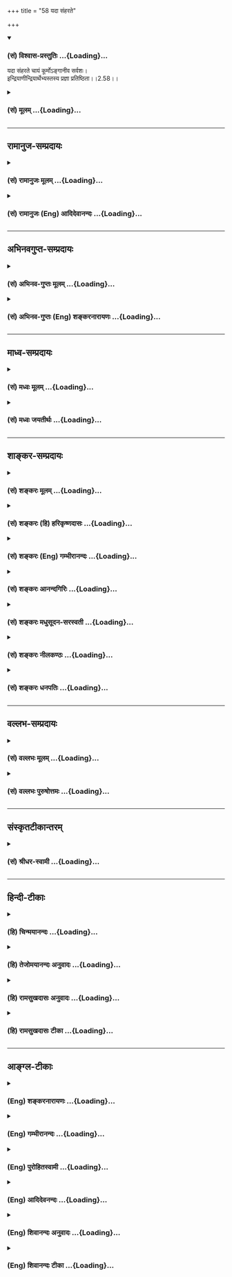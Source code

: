 +++
title = "58 यदा संहरते"

+++
<div class="js_include" newlevelforh1="3" title="(सं) विश्वास-प्रस्तुतिः" unfilled url="/purANam/mahAbhAratam/06-bhIShma-parva/02-bhagavad-gItA-parva/saMskRtam/vishvAsa-prastutiH/02_sAnkhya-yogaH_sarva-/58_yadA_saMharate.md">
<details open><summary><h3>(सं) विश्वास-प्रस्तुतिः ...{Loading}...</h3></summary>

यदा संहरते चायं कूर्मोऽङ्गानीव सर्वशः।  
इन्द्रियाणीन्द्रियार्थेभ्यस्तस्य प्रज्ञा प्रतिष्ठिता।।2.58।।
</details>
</div>
<div class="js_include collapsed" newlevelforh1="3" title="(सं) मूलम्" unfilled url="/purANam/mahAbhAratam/06-bhIShma-parva/02-bhagavad-gItA-parva/saMskRtam/mUlam/02_sAnkhya-yogaH_sarva-/58_yadA_saMharate.md">
<details><summary><h3>(सं) मूलम् ...{Loading}...</h3></summary>

यदा संहरते चायं कूर्मोऽङ्गानीव सर्वशः।  
इन्द्रियाणीन्द्रियार्थेभ्यस्तस्य प्रज्ञा प्रतिष्ठिता।।2.58।।
</details>
</div>


_________________
## रामानुज-सम्प्रदायः
<div class="js_include collapsed" newlevelforh1="3" title="(सं) रामानुजः मूलम्" unfilled url="/purANam/mahAbhAratam/06-bhIShma-parva/02-bhagavad-gItA-parva/saMskRtam/rAmAnujaH/mUlam/02_sAnkhya-yogaH_sarva-/58_yadA_saMharate.md">
<details><summary><h3>(सं) रामानुजः मूलम् ...{Loading}...</h3></summary>

।।2.58।।**यदा इन्द्रियाणि** इन्द्रियार्थान् स्प्रष्टुम् उद्युक्तानि
तदा एव कूर्मः **अङ्गानि इव इन्द्रियार्थेभ्यः सर्वशः** प्रतिसंहृत्य मन
आत्मनि एव स्थापयति सोऽपि स्थितप्रज्ञः।  
एवं चतुर्विधा ज्ञाननिष्ठा पूर्वपूर्वोत्तरोत्तरनिष्पाद्या इति
प्रतिपादितम्। इदानीं ज्ञाननिष्ठाया दुष्प्रापतां तत्प्राप्त्युपायं च आह  

</details>
</div>
<div class="js_include collapsed" newlevelforh1="3" title="(सं) रामानुजः (Eng) आदिदेवानन्दः" unfilled url="/purANam/mahAbhAratam/06-bhIShma-parva/02-bhagavad-gItA-parva/saMskRtam/rAmAnujaH/english/AdidevAnandaH/02_sAnkhya-yogaH_sarva-/58_yadA_saMharate.md">
<details><summary><h3>(सं) रामानुजः (Eng) आदिदेवानन्दः ...{Loading}...</h3></summary>

2.58 When one is able to draw the senses away from the sense-objects on
every side when the senses try to contact the sense-objects, just as a
tortoise draws in its limbs, and is capable of fixing his mind on the
self - he too is of firm wisdom. Thus there are four stages of devotion
to knowledge, each stage being perfected through the succeeding stage.
Now Sri Krsna speaks of the difficulty of the attainment of firm
devotion to knowledge and the means of that attainment.

</details>
</div>


_________________
## अभिनवगुप्त-सम्प्रदायः
<div class="js_include collapsed" newlevelforh1="3" title="(सं) अभिनव-गुप्तः मूलम्" unfilled url="/purANam/mahAbhAratam/06-bhIShma-parva/02-bhagavad-gItA-parva/saMskRtam/abhinava-guptaH/mUlam/02_sAnkhya-yogaH_sarva-/58_yadA_saMharate.md">
<details><summary><h3>(सं) अभिनव-गुप्तः मूलम् ...{Loading}...</h3></summary>

।।2.60।। यदा संहरते इति। न चास्य पाचकवद्योगरूढत्वम्। यदा यदा
किलायमिन्द्रियाणि संहरते आत्मन्येव कूर्म इवाङ्गानि क्रोडीकरोति विषयेभ्यः
विषयान्निवार्य +++(S विषयेभ्यः विषयार्थस्यैव विषयान्निवार्य)+++ तदा तदा
स्थिरप्रज्ञः। यद्वा इन्द्रियार्थेभ्यः प्रभृति इन्द्रियाणि आत्मनि संहरते
विषयेन्द्रियात्मकं +++(K न्द्रियादिकम्)+++ सर्वम् +++(N आसन्नं instead सर्वम्)+++
आत्मसात्कुरुते।  

</details>
</div>
<div class="js_include collapsed" newlevelforh1="3" title="(सं) अभिनव-गुप्तः (Eng) शङ्करनारायणः" unfilled url="/purANam/mahAbhAratam/06-bhIShma-parva/02-bhagavad-gItA-parva/saMskRtam/abhinava-guptaH/english/shankaranArAyaNaH/02_sAnkhya-yogaH_sarva-/58_yadA_saMharate.md">
<details><summary><h3>(सं) अभिनव-गुप्तः (Eng) शङ्करनारायणः ...{Loading}...</h3></summary>

2.58 Yada samharate etc. the nomenclature is not an expression having a
composite of both the forces of etymological and traditional meanings,
like the word pankaja 'a lotus'. But it has only the etymological force
like the word pacaka 'a cook'. Whenever he (the sage) withdraws just in
his own self-just as a tortoise keeps its limbs in its bossom-from the
sense-objects i.e., warding off from the sense-objects, then and then
\[only\] he is man-of-stabilized-intellect. Or \[the passage may mean
:\] Whenever he withdraws, within his own Self, \[all\], beginning from
the sense-objects upto sense-organs i.e., when he approprites in his own
Self all in the form of sense-objects and sense-organs. But, how is it
that the nomenclature 'a man-of-stabilized-intellect' does not hold good
in the case of an ascetic ; It is answered-

</details>
</div>


_________________
## माध्व-सम्प्रदायः
<div class="js_include collapsed" newlevelforh1="3" title="(सं) मध्वः मूलम्" unfilled url="/purANam/mahAbhAratam/06-bhIShma-parva/02-bhagavad-gItA-parva/saMskRtam/madhvaH/mUlam/02_sAnkhya-yogaH_sarva-/58_yadA_saMharate.md">
<details><summary><h3>(सं) मध्वः मूलम् ...{Loading}...</h3></summary>

।।2.57 2.58।। सर्वत्रानभिस्नेहत्वाच्छुभाशुभं प्राप्य नाभिनन्दति न
द्वेष्टि।  

</details>
</div>
<div class="js_include collapsed" newlevelforh1="3" title="(सं) मध्वः जयतीर्थः" unfilled url="/purANam/mahAbhAratam/06-bhIShma-parva/02-bhagavad-gItA-parva/saMskRtam/madhvaH/jayatIrthaH/02_sAnkhya-yogaH_sarva-/58_yadA_saMharate.md">
<details><summary><h3>(सं) मध्वः जयतीर्थः ...{Loading}...</h3></summary>

।।2.58।।**यदा संहरत** इति।  

</details>
</div>


_________________
## शाङ्कर-सम्प्रदायः
<div class="js_include collapsed" newlevelforh1="3" title="(सं) शङ्करः मूलम्" unfilled url="/purANam/mahAbhAratam/06-bhIShma-parva/02-bhagavad-gItA-parva/saMskRtam/shankaraH/mUlam/02_sAnkhya-yogaH_sarva-/58_yadA_saMharate.md">
<details><summary><h3>(सं) शङ्करः मूलम् ...{Loading}...</h3></summary>

।।2.58।।  
  
**यदा संहरते** सम्यगुपसंहरते **च अयं** ज्ञाननिष्ठायां प्रवृत्तो यतिः
**कूर्मः अङ्गानि** इव यथा कूर्मः भयात् स्वान्यङ्गानि उपसंहरति
**सर्वशः** सर्वतः एवं ज्ञाननिष्ठः **इन्द्रियाणि इन्द्रियार्थेभ्यः**
सर्वविषयेभ्यः उपसंहरते। **तस्य प्रज्ञा प्रतिष्ठिता** इत्युक्तार्थं
वाक्यम्।।  
तत्र विषयाननाहरतः आतुरस्यापि इन्द्रियाणि कूर्माङ्गानीव संह्रियन्ते न तु
तद्विषयो रागः स कथं संह्रियते इति उच्यते  
  

</details>
</div>
<div class="js_include collapsed" newlevelforh1="3" title="(सं) शङ्करः (हि) हरिकृष्णदासः" unfilled url="/purANam/mahAbhAratam/06-bhIShma-parva/02-bhagavad-gItA-parva/saMskRtam/shankaraH/hindI/harikRShNadAsaH/02_sAnkhya-yogaH_sarva-/58_yadA_saMharate.md">
<details><summary><h3>(सं) शङ्करः (हि) हरिकृष्णदासः ...{Loading}...</h3></summary>

।।2.58।। तथा  
  
जब यह ज्ञाननिष्ठामें स्थित हुआ संन्यासी कछुएके अङ्गोंकी भाँति अर्थात्
जैसे कछुआ भयके कारण सब ओरसे अपने अङ्गोंको संकुचित कर लेता है उसी तरह
सम्पूर्ण विषयोंसे सब ओरसे इन्द्रियोंको खींच लेता है भलीभाँति रोक लेता है
तब उसकी बुद्धि प्रतिष्ठित होती है। इस वाक्यका अर्थ पहले कहा हुआ है।  

</details>
</div>
<div class="js_include collapsed" newlevelforh1="3" title="(सं) शङ्करः (Eng) गम्भीरानन्दः" unfilled url="/purANam/mahAbhAratam/06-bhIShma-parva/02-bhagavad-gItA-parva/saMskRtam/shankaraH/english/gambhIrAnandaH/02_sAnkhya-yogaH_sarva-/58_yadA_saMharate.md">
<details><summary><h3>(सं) शङ्करः (Eng) गम्भीरानन्दः ...{Loading}...</h3></summary>

2.58 And besides, yada, when; ayam, this one, the sannyasin practising
steadfastness in Knowledge; samharate, fully withdraws; \['Fully'
suggests absolute firmness in withdrawal, and 'withdraws' suggests full
control over the organs\] indriyani, the senses; indriya-arthhyah, from
all the objects of the senses; iva, as; kurmah, a tortoise; sarvasah,
wholly (withdraws); angani, its limbs, from all sides out of fear; when
the man engaged in steadfastness to Knowledge withdraws thus, then
tasya, his; prajna, wisdom; pratisthita, remains established (the
meaning of this portion has already been explained). As to that, \[That
is , so far as the phenomenal world is concerned.\] the organs of a sick
person, too, cease to be active when the refrains from sense-objects;
they get fully withdrawn like the limbs of a tortoise. but not so the
hankering for those objects. How that (hankering) gets completely
withdrawn is being stated:

</details>
</div>
<div class="js_include collapsed" newlevelforh1="3" title="(सं) शङ्करः आनन्दगिरिः" unfilled url="/purANam/mahAbhAratam/06-bhIShma-parva/02-bhagavad-gItA-parva/saMskRtam/shankaraH/AnandagiriH/02_sAnkhya-yogaH_sarva-/58_yadA_saMharate.md">
<details><summary><h3>(सं) शङ्करः आनन्दगिरिः ...{Loading}...</h3></summary>

।।2.58।। जिज्ञासोरेव कर्तव्यान्तरं सूचयति **किञ्चेति।** इन्द्रियाणां
विषयेभ्यो वैमुख्यस्य प्रज्ञास्थैर्ये कारणत्वादादौ जिज्ञासुना
तदनुष्ठेयमित्याह **यदेति।** मुमुक्षुणा मोक्षहेतुं प्रज्ञां
प्रार्थयमानेन सर्वेभ्यो विषयेभ्यः सर्वाणीन्द्रियाणि विमुखानि
कर्तव्यानीति श्लोकव्याख्यानेन कथयति **यदेत्यादिना।** उपसंहारः
स्ववशत्वापादनं तस्य च सम्यक्त्वमतिदृढत्वम्। अयमिति
प्रकृतस्थितप्रज्ञग्रहणं व्यावर्तयति **ज्ञाननिष्ठायामिति।**
इन्द्रियोपसंहारस्य प्रलयरूपत्वं व्यावर्त्य संकोचात्मकत्वं दृष्टान्तेन
दर्शयति **कूर्म इति।** दृष्टान्तं व्याकरोति **यथेति।**
दार्ष्टान्तिके योजयन्ज्ञाननिष्ठापदं तत्र प्रवर्तयति **एवमिति।**
इन्द्रियाणां विषयेभ्यो वैमुख्यकरणं प्रज्ञास्थैर्यहेतुरित्युक्तमुपसंहरति
**तस्येति।  
**

</details>
</div>
<div class="js_include collapsed" newlevelforh1="3" title="(सं) शङ्करः मधुसूदन-सरस्वती" unfilled url="/purANam/mahAbhAratam/06-bhIShma-parva/02-bhagavad-gItA-parva/saMskRtam/shankaraH/madhusUdana-sarasvatI/02_sAnkhya-yogaH_sarva-/58_yadA_saMharate.md">
<details><summary><h3>(सं) शङ्करः मधुसूदन-सरस्वती ...{Loading}...</h3></summary>

।।2.58।। इदानीं किमासीतेति प्रश्नस्योत्तरं वक्तुमारभते भगवान् षड्भिः
श्लोकैः तत्र च प्रारब्धकर्मवशाद्व्युत्थानेन  
  
विक्षिप्तानीन्द्रियाणि पुनरुपसंहृत्य समाध्यर्थमेव
स्थितप्रज्ञस्योपवेशनमिति दर्शयितुमाह अहं व्युत्थितः सर्वशः
सर्वाणीन्द्रियाणि इन्द्रियार्थेभ्यः शब्दादिंभ्यः सर्वेभ्यः। च पुनरर्थे।
यदा संहरते पुनरुपसंहरति संकोचयति। तत्र दृष्टान्तः कूर्मोऽङ्गानीव तदा
तस्य प्रज्ञा प्रतिष्ठितेति स्पष्टम्। पूर्वश्लोकाभ्यां व्युत्थानदशायामपि
सकलताभसवृत्त्यभाव उक्तः अधुना तु पुनः समाध्यवस्थायां सकलवृत्त्यभाव इति
विशेषः।  

</details>
</div>
<div class="js_include collapsed" newlevelforh1="3" title="(सं) शङ्करः नीलकण्ठः" unfilled url="/purANam/mahAbhAratam/06-bhIShma-parva/02-bhagavad-gItA-parva/saMskRtam/shankaraH/nIlakaNThaH/02_sAnkhya-yogaH_sarva-/58_yadA_saMharate.md">
<details><summary><h3>(सं) शङ्करः नीलकण्ठः ...{Loading}...</h3></summary>

।।2.58।। किमासीतेत्यस्योत्तरमाह **यदेति।** इन्द्रियार्थेभ्यः
शब्दादिविषयेभ्यः प्रारब्धकर्मवशेन व्युत्थितोऽपि योगी
द्वैतदर्शनादुद्विग्नः सन् निरोधसंस्कारप्राबल्यात्प्रीत्या
समाधिमनुतिष्ठन्नेवास्ते इत्यर्थः। शेषं स्पष्टम्।  

</details>
</div>
<div class="js_include collapsed" newlevelforh1="3" title="(सं) शङ्करः धनपतिः" unfilled url="/purANam/mahAbhAratam/06-bhIShma-parva/02-bhagavad-gItA-parva/saMskRtam/shankaraH/dhanapatiH/02_sAnkhya-yogaH_sarva-/58_yadA_saMharate.md">
<details><summary><h3>(सं) शङ्करः धनपतिः ...{Loading}...</h3></summary>

।।2.58।। विचारादिनेन्द्रियनिग्रहार्थं स्थितप्रज्ञस्योपवेशनमिति
तृतीयप्रश्नस्योत्तरं वक्तुं जितेन्द्रियत्वम्। तस्य लक्षणमाह **यदेति।**
यथा कूर्मः कमठो भयादङ्गन्युपसंहरति तथा यदा ज्ञाननिष्ठो यतिः
शब्दादिविषयेभ्यः इन्द्रियाण्युपसंहरति तदा तस्य प्रज्ञा प्रतिष्ठिता।  

</details>
</div>


_________________
## वल्लभ-सम्प्रदायः
<div class="js_include collapsed" newlevelforh1="3" title="(सं) वल्लभः मूलम्" unfilled url="/purANam/mahAbhAratam/06-bhIShma-parva/02-bhagavad-gItA-parva/saMskRtam/vallabhaH/mUlam/02_sAnkhya-yogaH_sarva-/58_yadA_saMharate.md">
<details><summary><h3>(सं) वल्लभः मूलम् ...{Loading}...</h3></summary>

।।2.58।। किमासीत इत्यस्योत्तरमाह चतुर्भिः। यदेति विषयेभ्य इन्द्रियाणि
संहरते प्रत्याहृत्यास्ते। अनायासेनैकत्र संहारे दृष्टान्तः अङ्गानि
करचरणादिनि यथा स्वभावतः कूर्मः संहरते तद्वत्।  

</details>
</div>
<div class="js_include collapsed" newlevelforh1="3" title="(सं) वल्लभः पुरुषोत्तमः" unfilled url="/purANam/mahAbhAratam/06-bhIShma-parva/02-bhagavad-gItA-parva/saMskRtam/vallabhaH/puruShottamaH/02_sAnkhya-yogaH_sarva-/58_yadA_saMharate.md">
<details><summary><h3>(सं) वल्लभः पुरुषोत्तमः ...{Loading}...</h3></summary>

  
  
।।2.58।। कथं तिष्ठेत् इत्यत्रोत्तरमाह यदा संहरत इति। यदा अयं सर्वशः
सर्वत्र इन्द्रियार्थेभ्य इन्द्रियभोग्येभ्य इन्द्रियाणि संहरते तस्य
प्रज्ञा प्रतिष्ठिता भवतीत्यर्थः। अत्र दृष्टान्तमाह कूर्मोऽङ्गानीवेति।
यथा कूर्मः करचरणाद्यङ्गानि स्वभावादपकर्षति। कूर्मदृष्टान्तेन
भोग्यदर्शनात् स्वत एवेन्द्रियनिवृत्तिः स्वभावतः स्यात् तथा संहरणं
कर्त्तव्यं नित्यमिन्द्रियनियमं कु**र्वं৷৷৷৷৷৷৷৷**स्तिष्ठेदित्यर्थः।  
  
  
  

</details>
</div>


_________________
## संस्कृतटीकान्तरम्
<div class="js_include collapsed" newlevelforh1="3" title="(सं) श्रीधर-स्वामी" unfilled url="/purANam/mahAbhAratam/06-bhIShma-parva/02-bhagavad-gItA-parva/saMskRtam/shrIdhara-svAmI/02_sAnkhya-yogaH_sarva-/58_yadA_saMharate.md">
<details><summary><h3>(सं) श्रीधर-स्वामी ...{Loading}...</h3></summary>

।।2.58।। किंच **यदेति।** यदा चायं योगी इन्द्रियार्थेभ्यः
सकाशादिन्द्रियाणि संहरते प्रत्याहरति। अनायासेन संहारे दृष्टान्तः।
अङ्गानि करचरणादीनि कूर्मो यथा स्वभावेनैवाकर्षति तद्वत्।  

</details>
</div>


_________________
## हिन्दी-टीकाः
<div class="js_include collapsed" newlevelforh1="3" title="(हि) चिन्मयानन्दः" unfilled url="/purANam/mahAbhAratam/06-bhIShma-parva/02-bhagavad-gItA-parva/hindI/chinmayAnandaH/02_sAnkhya-yogaH_sarva-/58_yadA_saMharate.md">
<details><summary><h3>(हि) चिन्मयानन्दः ...{Loading}...</h3></summary>

।।2.58।। ज्ञानी पुरुष के आत्मानन्द समत्व और अनासक्त भाव का वर्णन करने के
पश्चात् इस श्लोक में इन्द्रियों पर उसके पूर्ण संयम का वर्णन किया गया है।
अत्यन्त उपयुक्त उपमा के द्वारा उसके लक्षण को यहाँ स्पष्ट किया गया है।
जैसे कछुवा किसी प्रकार के संकट का आभास पाकर अपने अंगों को समेट कर स्वयं
को सुरक्षित कर लेता है वैसे ही ज्ञानी पुरुष में यह क्षमता होती है कि वह
अपनी इच्छा से इन्द्रियों को विषयों से परावृत्त तथा उनमें प्रवृत्त भी कर
सकता है।  
वेदान्त के प्रत्यक्ष ज्ञान की प्रक्रिया के अनुसार अन्तकरण की चैतन्य
युक्त वृत्ति इन्द्रियों के माध्यम से बाह्य देश स्थित विषय का आकार ग्रहण
करती हैं और तब उस विषय का प्रत्यक्ष ज्ञान होता है। इस प्रक्रिया को
कठोपनिषद् में इस प्रकार कहा गया है कि मानों चैतन्य का प्रकाश मस्तकस्थ
सात छिद्रों (दो नेत्र दो कान दो नासिका छिद्र और मुख) के द्वारा बाहर किरण
रूप में निकलकर वस्तुओं को प्रकाशित करता है। इस प्रकार एक विशेष इन्द्रिय
द्वारा एक विशिष्ट वस्तु प्रकाशित होती है जैसे आँख से रूप रंग और कान से
शब्द। भौतिक जगत् में हम विद्युत का उदाहरण ले सकते हैं जो सामान्य बल्ब
में प्रकाश के रूप में व्यक्त होकर वस्तुओं को प्रकाशित करती है और वही
विद्युत क्षकिरण नलिका से गुजर कर स्थूल शरीर को भेदकर आंतरिक अंगों को भी
प्रकाशित कर सकती है जो सामान्यत प्रत्यक्ष नहीं होते।  
इस प्रकार प्रत्येक व्यक्ति पाँच ज्ञानेन्द्रियों के माध्यम से सम्पूर्ण
बाह्य जगत् का ज्ञान प्राप्त करता है। इन्द्रियों द्वारा निरन्तर प्राप्त
होने वाली विषय संवेदनाओं के कारण मन में अनेक विक्षेप उठते रहते हैं।
नेत्रों के अभाव में रूप से उत्पन्न विक्षेप नहीं होते और बधिर पुरुष को
अपनी आलोचना सुनाई नहीं पड़ती जिससे कि उस के मन में क्षोभ हो यही बात अन्य
इन्द्रियों के सम्बन्ध में भी है। भगवान् कहते हैं कि ज्ञानी पुरुष में यह
क्षमता होती है कि वह स्वेचछा से इन्द्रियों को विषयों से परावृत्त कर सकता
है।  
इन्द्रिय संयम की इस क्षमता को योगशास्त्र में प्रत्याहार कहते हैं जिसे
योगी प्राणायाम की सहायता से प्राप्त करता है। ईश्वर की रूप माधुरी में
प्रीति होने के कारण भक्त के मन में विषयजन्य विक्षेपों का अभाव स्वाभाविक
रूप से ही होता है वेदान्त में इसे उपरति कहते हैं जिसे जिज्ञासु साधक अपने
विवेक के बल पर विषयों की परिच्छिन्नता और व्यर्थता एवं आत्मा के
आनन्दस्वरूप को समझकर प्राप्त करता है।  
  
रोग अथवा किसी अन्य कारण से विषयोपभोग न करने वाले पुरुष से विषय तो दूर हो
जाते हैं परन्तु उनका स्वाद नहीं। इस स्वाद की भी निवृत्ति किस प्रकार हो
सकती है सुनो  

</details>
</div>
<div class="js_include collapsed" newlevelforh1="3" title="(हि) तेजोमयानन्दः अनुवादः" unfilled url="/purANam/mahAbhAratam/06-bhIShma-parva/02-bhagavad-gItA-parva/hindI/tejomayAnandaH/anuvAdaH/02_sAnkhya-yogaH_sarva-/58_yadA_saMharate.md">
<details><summary><h3>(हि) तेजोमयानन्दः अनुवादः ...{Loading}...</h3></summary>

।।2.58।। कछुवा अपने अंगों को जैसे समेट लेता है वैसे ही यह पुरुष जब सब ओर
से अपनी इन्द्रियों को इन्द्रियों के विषयों से परावृत्त कर लेता है; तब
उसकी बुद्धि स्थिर होती है।।  
  

</details>
</div>
<div class="js_include collapsed" newlevelforh1="3" title="(हि) रामसुखदासः अनुवादः" unfilled url="/purANam/mahAbhAratam/06-bhIShma-parva/02-bhagavad-gItA-parva/hindI/rAmasukhadAsaH/anuvAdaH/02_sAnkhya-yogaH_sarva-/58_yadA_saMharate.md">
<details><summary><h3>(हि) रामसुखदासः अनुवादः ...{Loading}...</h3></summary>

।।2.58।। जिस तरह कछुआ अपने अङ्गोंको सब ओरसे समेट लेता है, ऐसे ही जिस
कालमें यह कर्मयोगी इन्द्रियोंके विषयोंसे इन्द्रियोंको सब प्रकारसे समेट
लेता (हटा लेता) है, तब उसकी बुद्धि प्रतिष्ठित हो जाती है।

</details>
</div>
<div class="js_include collapsed" newlevelforh1="3" title="(हि) रामसुखदासः टीका" unfilled url="/purANam/mahAbhAratam/06-bhIShma-parva/02-bhagavad-gItA-parva/hindI/rAmasukhadAsaH/TIkA/02_sAnkhya-yogaH_sarva-/58_yadA_saMharate.md">
<details><summary><h3>(हि) रामसुखदासः टीका ...{Loading}...</h3></summary>

2.58।।***व्याख्या--*'यदा संहरते ৷৷. प्रज्ञा प्रतिष्ठिता'--** यहाँ
कछुएका दृष्टान्त देनेका तात्पर्य है कि जैसे कछुआ चलता है तो उसके छः अङ्ग
दीखते हैं--चार पैर, एक पूँछ और एक मस्तक। परन्तु जब वह अपने अङ्गोंको छिपा
लेता है, तब केवल उसकी पीठ ही दिखायी देती है। ऐसे ही स्थितप्रज्ञ पाँच
इन्द्रियाँ और एक मन--इन छहोंको अपने-अपने विषयसे हटा लेता है। अगर उसका
इन्द्रियों आदिके साथ किञ्चिन्मात्र भी मानसिक सम्बन्ध बना रहता है, तो वह
स्थितप्रज्ञ नहीं होता।  
यहाँ **'संहरते'**क्रिया देनेका मतलब यह हुआ कि वह स्थितप्रज्ञ विषयोंसे
इन्द्रियोंका उपसंहार कर लेता है अर्थात वह मनसे भी विषयोंका चिन्तन नहीं
करता।  
इस श्लोकमें **'यदा'** पद तो दिया है, पर **'तदा'** पद नहीं दिया है।
यद्यपि **'यत्तदोर्नित्यसम्बन्धः'** के अनुसार जहाँ **'यदा'** आता है,
वहाँ **'तदा'** का अध्याहार लिया जाता है अर्थात् **'यदा'** पदके
अन्तर्गत ही **'तदा'** पद आ जाता है, तथापि यहाँ **'तदा'** पदका प्रयोग
न करनेका एक गहरा तात्पर्य है कि इन्द्रियोंके अपने-अपने विषयोंसे सर्वथा
हट जानेसे स्वतःसिद्ध तत्त्वका जो अनुभव होता है, वह कालके अधीन, कालकी
सीमामें नहीं है। कारण कि वह अनुभव किसी क्रिया अथवा त्यागका फल नहीं है।
वह अनुभव उत्पन्न होनेवाली वस्तु नहीं है। अतः यहाँ कालवाचक **'तदा'** पद
देनेकी जरूरत नहीं है। इसकी जरूरत तो वहाँ होती है, जहाँ कोई वस्तु किसी
वस्तुके अधीन होती है। जैसे आकाशमें सूर्य रहनेपर भी आँखें बंद कर लेनेसे
सूर्य नहीं दीखता और आँखें खोलते ही सूर्य दीख जाता है, तो यहाँ सूर्य और
आँखोंमें कार्य-कारणका सम्बन्ध नहीं है अर्थात् आँखें खुलनेसे सूर्य पैदा
नहीं हुआ है। सूर्य तो पहलसे ज्यों-का-त्यों ही है। आँखे बंद करनेसे पहले
भी सूर्य वैसा ही है और आँखें बंद करनेपर भी सूर्य वैसा ही है। केवल आँखें
बंद करनेसे हमें उसका अनुभव नहीं हुआ था। ऐसे ही यहाँ इन्द्रियोंको
विषयोंसे हटानेसे स्वतःसिद्ध परमात्मतत्त्वका जो अनुभव हुआ है, वह अनुभव
मनसहित इन्द्रियोंका विषय नहीं है। तात्पर्य है कि वह स्वतः सिद्ध तत्त्व
भोगों-(विषयों-) के साथ सम्बन्ध रखते हुए और भोगोंको भोगते हुए भी वैसा ही
है। परन्तु भोगोंके साथ सम्बन्धरूप परदा रहनसे उसका अनुभव नहीं होता, और यह
परदा हटते ही उसका अनुभव हो जाता है।  
  
***सम्बन्ध--***केवल इन्द्रियोंका विषयोंसे हट जाना ही स्थितप्रज्ञका
लक्षण नहीं है इसे आगेके श्लोकमें बताते हैं।

</details>
</div>


_________________
## आङ्ग्ल-टीकाः
<div class="js_include collapsed" newlevelforh1="3" title="(Eng) शङ्करनारायणः" unfilled url="/purANam/mahAbhAratam/06-bhIShma-parva/02-bhagavad-gItA-parva/english/shankaranArAyaNaH/02_sAnkhya-yogaH_sarva-/58_yadA_saMharate.md">
<details><summary><h3>(Eng) शङ्करनारायणः ...{Loading}...</h3></summary>

2.58. When he withdraws all his sense-organs from sense-objects, just as
a tortoise does all of its own limbs, then he is declared to be a
man-of-stabilized-intellect.

</details>
</div>
<div class="js_include collapsed" newlevelforh1="3" title="(Eng) गम्भीरानन्दः" unfilled url="/purANam/mahAbhAratam/06-bhIShma-parva/02-bhagavad-gItA-parva/english/gambhIrAnandaH/02_sAnkhya-yogaH_sarva-/58_yadA_saMharate.md">
<details><summary><h3>(Eng) गम्भीरानन्दः ...{Loading}...</h3></summary>

2.58 And when this one fully withdraws the senses from the objects of
the senses, as a tortoise wholly (withdraws) the limbs, then his wisdom
remains established.

</details>
</div>
<div class="js_include collapsed" newlevelforh1="3" title="(Eng) पुरोहितस्वामी" unfilled url="/purANam/mahAbhAratam/06-bhIShma-parva/02-bhagavad-gItA-parva/english/purohitasvAmI/02_sAnkhya-yogaH_sarva-/58_yadA_saMharate.md">
<details><summary><h3>(Eng) पुरोहितस्वामी ...{Loading}...</h3></summary>

2.58 He who can withdraw his senses from the attraction of their
objects, as the tortoise draws his limbs within its shell - take it that
such a one has attained Perfection.

</details>
</div>
<div class="js_include collapsed" newlevelforh1="3" title="(Eng) आदिदेवनन्दः" unfilled url="/purANam/mahAbhAratam/06-bhIShma-parva/02-bhagavad-gItA-parva/english/AdidevanandaH/02_sAnkhya-yogaH_sarva-/58_yadA_saMharate.md">
<details><summary><h3>(Eng) आदिदेवनन्दः ...{Loading}...</h3></summary>

2.58 When one is able to draw his senses from the objects of sense on
every side, as a tortoise draws in its limbs, then his wisdom is firmly
set.

</details>
</div>
<div class="js_include collapsed" newlevelforh1="3" title="(Eng) शिवानन्दः अनुवादः" unfilled url="/purANam/mahAbhAratam/06-bhIShma-parva/02-bhagavad-gItA-parva/english/shivAnandaH/anuvAdaH/02_sAnkhya-yogaH_sarva-/58_yadA_saMharate.md">
<details><summary><h3>(Eng) शिवानन्दः अनुवादः ...{Loading}...</h3></summary>

2.58 When, like the tortoise which withdraws on all sides its limbs, he
withdraws his senses from the sense-objects, then his wisdom becomes
steady.

</details>
</div>
<div class="js_include collapsed" newlevelforh1="3" title="(Eng) शिवानन्दः टीका" unfilled url="/purANam/mahAbhAratam/06-bhIShma-parva/02-bhagavad-gItA-parva/english/shivAnandaH/TIkA/02_sAnkhya-yogaH_sarva-/58_yadA_saMharate.md">
<details><summary><h3>(Eng) शिवानन्दः टीका ...{Loading}...</h3></summary>

2.58 यदा when; संहरते withdraws; च and; अयम् this (Yogi); कूर्मः
tortoise; अङ्गानि limbs; इव like; सर्वशः everywhere; इन्द्रियाणि the
senses; इन्द्रियार्थेभ्यः from the senseobjects; तस्य of him; प्रज्ञा
wisdom प्रतिष्ठिता is steadied.Commentary Withdrawal of the senses is
Pratyahara or abstraction. The mind has a natural,tendency to run
towards external objects. The Yogi again and again withdraws the mind
from the objects of the senses and fixes it on the Self. A Yogi who is
endowed with the power of Pratyahara can enter into Samadhi even in a
crowded place by withdrawing his senses within the twinkling of an eye.
He is not disturbed by tumultuous sounds and noises of any description.
Even on the battlefield he can rest in his centre; the Self; by
withdrawing his senses. He who practises Pratyahara is dead to the
world. He will not be affected by the outside vibrations. At any time by
mere willing he can bring his senses under his perfect control. They are
his obedient servants or instruments.

</details>
</div>
